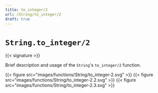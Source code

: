 ```yaml
---
title: to_integer/2
url: /String/to_integer/2
draft: true
---
```


# `String.to_integer/2`

{{< signature >}}

Brief description and usage of the `String`'s `to_integer/2` function.

{{< figure src="images/functions/String/to_integer-2.svg" >}}
{{< figure src="images/functions/String/to_integer-2.2.svg" >}}
{{< figure src="images/functions/String/to_integer-2.3.svg" >}}
